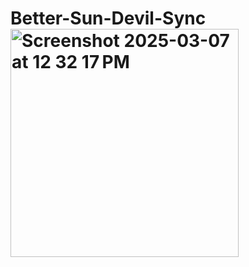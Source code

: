 # Better-Sun-Devil-Sync<img width="365" alt="Screenshot 2025-03-07 at 12 32 17 PM" src="https://github.com/user-attachments/assets/fbb8cc70-626b-45b0-b06d-e66eba1abb33" />
